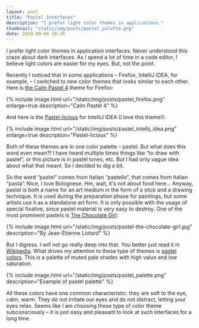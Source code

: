 ```yaml
---
layout: post
title: "Pastel Interfaces"
description: "I prefer light color themes in applications."
thumbnail: "static/img/posts/pastel_palette.png"
date: 2020-09-04 20:30
---
```


I prefer light color themes in application interfaces. Never understood this craze about
dark interfaces. As I spend a lot of time in a code editor, I believe light colors are 
easier for my eyes. But, not the point.

Recently I noticed that in some applications – Firefox, IntelliJ IDEA, for example, – I
switched to new color themes that looks similar to each other. Here is 
[the Calm Pastel 4][firefox-pastel] theme for Firefox:

{% include image.html url="/static/img/posts/pastel_firefox.png" enlarge=true description="Calm Pastel 4" %}

And here is the [Pastel-licious][intellij-pastel] for IntelliJ IDEA (I love this theme!):

{% include image.html url="/static/img/posts/pastel_intellij_idea.png" enlarge=true description="Pastel-licious" %}

Both of these themes are in one color palette – pastel. But what does this word even mean?!
I have heard multiple times things like “to draw with pastel“, or this picture is in 
pastel tones, etc. But I had only vague idea about what that meant. So I decided to dig
a bit.

So the word “pastel“ comes from Italian “pastello“, that comes from Italian “pasta“. Nice,
I love Bolognese. Hm, wait, it's not about food here... Anyway, pastel is both a name for
an art medium in the form of a stick and a drawing technique. It is used during the 
preparation phase for paintings, but some artists use it as a standalone art form. It is
only possible with the usage of special fixative, since pastel material is very easy
to destroy. One of the most prominent pastels is [The Chocolate Girl](https://en.wikipedia.org/wiki/The_Chocolate_Girl):

{% include image.html url="/static/img/posts/pastel-the-chocolate-girl.jpg" description="By Jean-Étienne Liotard" %}

But I digress. I will not go really deep into that. You better just read it in 
[Wikipedia](https://en.wikipedia.org/wiki/Pastel). What drives my attention to these type
of themes is [pastel colors](https://en.wikipedia.org/wiki/Pastel_(color)). This is a
palette of muted pale shades with high value and low saturation.

{% include image.html url="/static/img/posts/pastel_palette.png" description="Example of pastel palette" %}

All these colors have one common characteristic: they are soft to the eye, calm, warm.
They do not irritate our eyes and do not distract, letting your eyes relax. Seems like
I am choosing these type of color theme subconsciously – it is just easy and pleasant 
to look at such interfaces for a long time.

[firefox-pastel]: https://addons.mozilla.org/en-US/firefox/addon/calm-pastel-4/
[intellij-pastel]: https://plugins.jetbrains.com/plugin/12257-pastel-licious
